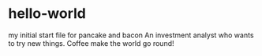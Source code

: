 # hello-world
my initial start file for pancake and bacon
An investment analyst who wants to try new things. Coffee make the world go round!
